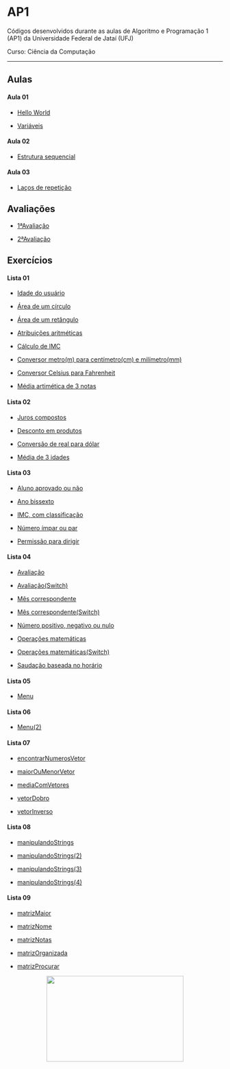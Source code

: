 # AP1
Códigos desenvolvidos durante as aulas de Algoritmo e Programação 1 (AP1) da Universidade Federal de Jataí (UFJ)

Curso: Ciência da Computação

-----------------------------------------------------------------------------------------------------------------
## Aulas

   #### Aula 01

   - [Hello World](https://github.com/Schneiderss/AP1/blob/main/Materiais/Aula01/hello_world.c)

   - [Variáveis](https://github.com/Schneiderss/AP1/blob/main/Aula01/variáveis.c)

   #### Aula 02
   
   - [Estrutura sequencial](https://github.com/Schneiderss/AP1/blob/main/Aula02/estrutura%20sequencial.c)

   #### Aula 03

   - [Laços de repetição](https://github.com/Schneiderss/AP1/blob/main/Aula03/lacos.c)

## Avaliações

- [1ªAvaliação](https://github.com/Schneiderss/AP1/blob/main/1%C2%AAAvalia%C3%A7%C3%A3o/calculoDesconto.c)

- [2ªAvaliação]()

## Exercícios

   #### Lista 01
  
   - [Idade do usuário](https://github.com/Schneiderss/AP1/blob/main/Lista01/idade%20do%20usuário.c)

   - [Área de um círculo](https://github.com/Schneiderss/AP1/blob/main/Lista01/area%20de%20um%20circulo.c)

   - [Área de um retângulo](https://github.com/Schneiderss/AP1/blob/main/Lista01/area%20de%20um%20retangulo.c)

   - [Atribuições aritméticas](https://github.com/Schneiderss/AP1/blob/main/Lista01/atribuicoes%20aritmeticas.c)

   - [Cálculo de IMC](https://github.com/Schneiderss/AP1/blob/main/Lista01/calculo%20de%20imc.c)

   - [Conversor metro(m) para centímetro(cm) e milímetro(mm)](https://github.com/Schneiderss/AP1/blob/main/Lista01/conversor%20(m)%20para%20(cm)%20e%20(mm).c)

   - [Conversor Celsius para Fahrenheit](https://github.com/Schneiderss/AP1/blob/main/Lista01/conversor%20celsius%20para%20fahrenheit.c)

   - [Média artimética de 3 notas](https://github.com/Schneiderss/AP1/blob/main/Lista01/media%20aritmetica%20de%203%20notas.c)

   #### Lista 02
  
   - [Juros compostos](https://github.com/Schneiderss/AP1/blob/main/Lista02/juros%20compostos.c)

   - [Desconto em produtos](https://github.com/Schneiderss/AP1/blob/main/Lista02/desconto%20em%20produtos.c)

   - [Conversão de real para dólar](https://github.com/Schneiderss/AP1/blob/main/Lista02/conversão%20de%20real%20para%20dolar.c)

   - [Média de 3 idades](https://github.com/Schneiderss/AP1/blob/main/Lista02/media%20de%203%20idades.c)

   #### Lista 03

   - [Aluno aprovado ou não](https://github.com/Schneiderss/AP1/blob/main/Lista03/aluno%20aprovado%20ou%20nao.c)

   - [Ano bissexto](https://github.com/Schneiderss/AP1/blob/main/Lista03/ano%20bissexto.c)

   - [IMC, com classificação](https://github.com/Schneiderss/AP1/blob/main/Lista03/imc.c)

   - [Número ímpar ou par](https://github.com/Schneiderss/AP1/blob/main/Lista03/numero%20impar%20ou%20par.c)

   - [Permissão para dirigir](https://github.com/Schneiderss/AP1/blob/main/Lista03/permissao%20para%20dirigir.c)

   #### Lista 04

   - [Avaliação](https://github.com/Schneiderss/AP1/blob/main/Lista04/avaliacao.c)

   - [Avaliação(Switch)](https://github.com/Schneiderss/AP1/blob/main/Lista04/avaliacao(switch).c)

   - [Mês correspondente](https://github.com/Schneiderss/AP1/blob/main/Lista04/mes%20correspondente.c)

   - [Mês correspondente(Switch)](https://github.com/Schneiderss/AP1/blob/main/Lista04/mes%20correspondente(switch).c)

   - [Número positivo, negativo ou nulo](https://github.com/Schneiderss/AP1/blob/main/Lista04/numero%20positivo%2C%20negativo%20ou%20nulo.c)

   - [Operações matemáticas](https://github.com/Schneiderss/AP1/blob/main/Lista04/operacoes%20matematicas.c)

   - [Operações matemáticas(Switch)](https://github.com/Schneiderss/AP1/blob/main/Lista04/operacoes%20matematicas(switch).c)

   - [Saudação baseada no horário](https://github.com/Schneiderss/AP1/blob/main/Lista04/saudaçao%20baseada%20no%20horario.c)

   
   #### Lista 05

   - [Menu](https://github.com/Schneiderss/AP1/blob/main/Lista05/menu.c)

   #### Lista 06

   - [Menu(2)](https://github.com/Schneiderss/AP1/blob/main/Lista06/menu(2).c)

   #### Lista 07

   - [encontrarNumerosVetor](https://github.com/Schneiderss/AP1/blob/main/Lista07/encontrarNumerosVetor.c)

   - [maiorOuMenorVetor](https://github.com/Schneiderss/AP1/blob/main/Lista07/maiorOuMenorVetor.c)

   - [mediaComVetores](https://github.com/Schneiderss/AP1/blob/main/Lista07/mediaComVetores.c)

   - [vetorDobro](https://github.com/Schneiderss/AP1/blob/main/Lista07/vetorDobro.c)

   - [vetorInverso](https://github.com/Schneiderss/AP1/blob/main/Lista07/vetorInverso.c)

   #### Lista 08

   - [manipulandoStrings](https://github.com/Schneiderss/AP1/blob/main/Lista08/manipulandoStrings.c)

   - [manipulandoStrings(2)](https://github.com/Schneiderss/AP1/blob/main/Lista08/manipulandoStrings(2).c)

   - [manipulandoStrings(3)](https://github.com/Schneiderss/AP1/blob/main/Lista08/manipulandoStrings(3).c)

   - [manipulandoStrings(4)](https://github.com/Schneiderss/AP1/blob/main/Lista08/manipulandoStrings(4).c)


   #### Lista 09

   - [matrizMaior](https://github.com/Schneiderss/AP1/blob/main/Lista09/matrizMaior.c)

   - [matrizNome](https://github.com/Schneiderss/AP1/blob/main/Lista09/matrizNome.c)

   - [matrizNotas](https://github.com/Schneiderss/AP1/blob/main/Lista09/matrizNotas.c)

   - [matrizOrganizada](https://github.com/Schneiderss/AP1/blob/main/Lista09/matrizOrganizada.c)

   - [matrizProcurar](https://github.com/Schneiderss/AP1/blob/main/Lista09/matrizProcurar.c)

<div align="center">
  <a>
    <img height="200" width="320" src="https://i.giphy.com/media/v1.Y2lkPTc5MGI3NjExd2gwYmNmOGV6MnExb3E2YmtsbzJlMmN1MzNuN28zcDY1NWEyZDVvciZlcD12MV9pbnRlcm5hbF9naWZfYnlfaWQmY3Q9Zw/4EiGNSTfy4WC4/giphy.gif">
  </a>
</div>
